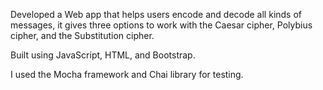 Developed a Web app that helps users encode and decode all kinds of messages, it gives three options to work with the Caesar cipher, Polybius cipher, and the Substitution cipher.

Built using JavaScript, HTML, and Bootstrap.

I used the Mocha framework and Chai library for testing.
